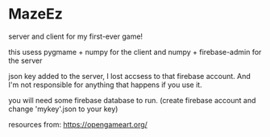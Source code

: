 # MazeEz
server and client for my first-ever game!

this usess pygmame + numpy for the client
and numpy + firebase-admin for the server

json key added to the server, I lost accsess to that firebase account.
And I'm not responsible for anything that happens if you use it.

you will need some firebase database to run. (create firebase account and change 'mykey'.json to your key)


resources from: https://opengameart.org/
